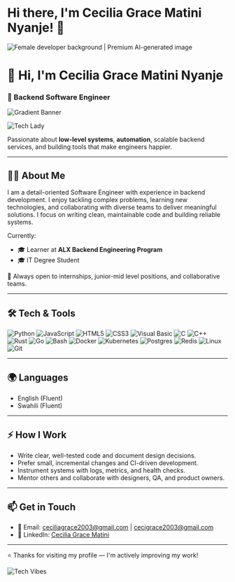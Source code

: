# Hi there, I'm Cecilia Grace Matini Nyanje! 👋

<img src="https://img.freepik.com/premium-photo/female-developer-background_665280-9660.jpg" alt="Female developer background | Premium AI-generated image"/>

# 👋 Hi, I'm **Cecilia Grace Matini Nyanje**  
### 🚀 Backend Software Engineer

![Gradient Banner](https://i.ibb.co/4ZX1H4S/pink-purple-tech-banner.png)

![Tech Lady](https://i.ibb.co/5M5hD9X/tech-lady-pink-purple.gif)

Passionate about **low-level systems**, **automation**, scalable backend services, and building tools that make engineers happier.

---

## 🧑‍💻 About Me
I am a detail-oriented Software Engineer with experience in backend development. I enjoy tackling complex problems, learning new technologies, and collaborating with diverse teams to deliver meaningful solutions. I focus on writing clean, maintainable code and building reliable systems.

Currently:
- 🎓 Learner at **ALX Backend Engineering Program**  
- 🎓 IT Degree Student  

📌 Always open to internships, junior-mid level positions, and collaborative teams.

---

## 🛠️ Tech & Tools
![Python](https://img.shields.io/badge/Python-3776AB?style=for-the-badge&logo=python&logoColor=white)
![JavaScript](https://img.shields.io/badge/JavaScript-F7DF1E?style=for-the-badge&logo=javascript&logoColor=black)
![HTML5](https://img.shields.io/badge/HTML5-E34F26?style=for-the-badge&logo=html5&logoColor=white)
![CSS3](https://img.shields.io/badge/CSS3-1572B6?style=for-the-badge&logo=css3&logoColor=white)
![Visual Basic](https://img.shields.io/badge/Visual%20Basic-512BD4?style=for-the-badge&logo=.net&logoColor=white)
![C](https://img.shields.io/badge/C-A8B9CC?style=for-the-badge&logo=c&logoColor=black)
![C++](https://img.shields.io/badge/C++-00599C?style=for-the-badge&logo=c%2B%2B&logoColor=white)
![Rust](https://img.shields.io/badge/Rust-000000?style=for-the-badge&logo=rust&logoColor=white)
![Go](https://img.shields.io/badge/Go-00ADD8?style=for-the-badge&logo=go&logoColor=white)
![Bash](https://img.shields.io/badge/Bash-4EAA25?style=for-the-badge&logo=gnubash&logoColor=white)
![Docker](https://img.shields.io/badge/Docker-2496ED?style=for-the-badge&logo=docker&logoColor=white)
![Kubernetes](https://img.shields.io/badge/Kubernetes-326CE5?style=for-the-badge&logo=kubernetes&logoColor=white)
![Postgres](https://img.shields.io/badge/Postgres-4169E1?style=for-the-badge&logo=postgresql&logoColor=white)
![Redis](https://img.shields.io/badge/Redis-DC382D?style=for-the-badge&logo=redis&logoColor=white)
![Linux](https://img.shields.io/badge/Linux-FCC624?style=for-the-badge&logo=linux&logoColor=black)
![Git](https://img.shields.io/badge/Git-F05032?style=for-the-badge&logo=git&logoColor=white)

---

## 🌍 Languages
- English (Fluent)  
- Swahili (Fluent)

---

## ⚡ How I Work
- Write clear, well-tested code and document design decisions.  
- Prefer small, incremental changes and CI-driven development.  
- Instrument systems with logs, metrics, and health checks.  
- Mentor others and collaborate with designers, QA, and product owners.  

---

## 📫 Get in Touch
- 📧 Email: [ceciliagrace2003@gmail.com](mailto:ceciliagrace2003@gmail.com) | [cecigrace2003@gmail.com](mailto:cecigrace2003@gmail.com)  
- 💼 LinkedIn: [Cecilia Grace Matini](https://www.linkedin.com/in/cecilia-matini-4b5ab3274/?trk=opento_sprofile_topcard)  

---

⭐ Thanks for visiting my profile — I'm actively improving my work!

![Tech Vibes](https://user-images.githubusercontent.com/73097560/115834477-dbab4500-a447-11eb-908a-139a6edaec5c.gif)
